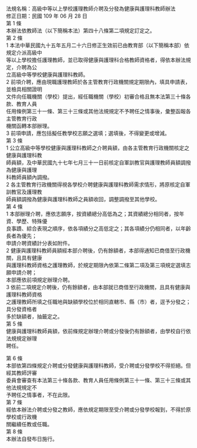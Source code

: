 法規名稱：高級中等以上學校護理教師介聘及分發為健康與護理科教師辦法  
修正日期：民國 109 年 06 月 28 日  
第 1 條  
本辦法依教師法（以下簡稱本法）第四十八條第二項規定訂定之。  
第 2 條  
1 本法中華民國九十五年五月二十六日修正生效前已由教育部（以下簡稱本部）依規定介派高級中  
等以上學校擔任護理教師，並已取得健康與護理科合格教師資格者，得依本辦法規定，介聘為公  
立高級中等學校健康與護理科教師。  
2 前項介聘，應由現職護理教師於各主管教育行政機關規定期限內，填具申請表，並檢具相關證明  
文件向任職機關（學校）提出，經任職機關（學校）初審合格且無本法第三十條各款、教育人員  
任用條例第三十一條、第三十三條或其他法規規定不予聘任之情事後，彙整函報各主管教育行政  
機關函轉本部辦理。  
3 前項申請，應包括擬任教學校志願之選填；選填後，不得變更或增減。  
第 3 條  
1 公立高級中等學校健康與護理科教師之介聘員額，由各主管教育行政機關核定之健康與護理科教  
師員額，及中華民國九十七年七月三十一日前核定自軍訓教官與護理教師員額調撥為健康與護理  
科教師員額內調撥。  
2 各主管教育行政機關得視各學校介聘健康與護理科教師需求情形，將原核定自軍訓教官及護理教  
師員額調撥為健康與護理科教師之員額收回，調整調撥至其他學校。  
第 4 條  
1 本部辦理介聘，應依志願序，按資績總分高低為之；其資績總分相同者，按年資、學歷、特殊優  
良事蹟、綜合表現之順序，依各項績分之高低定之；其各項績分仍相同者，以年齡長者為優先；  
申請介聘資績計分表如附件。  
2 健康與護理科教師員額經本部介聘後，仍有餘額者，本部得通知已商借至行政機關，且具有健康  
與護理科教師資格之護理教師，於規定期限內依第二條第二項及第三項規定選填志願申請介聘；  
本部應依前項規定辦理介聘。  
3 依前二項規定介聘後，仍有餘額者，由本部就已商借至行政機關，且具有健康與護理科教師資格  
之護理教師所填之任職地與缺額學校位於相同直轄市、縣（市）者，逕予分發之；具分發資格者  
多於缺額者，抽籤定之。  
第 5 條  
健康與護理科教師員額，依前條規定辦理介聘或分發後仍有餘額者，由學校自行依法規規定辦理  
聘任。  


第 6 條  
本部依第四條規定介聘或分發健康與護理科教師，受介聘或分發學校不得拒絕。但經其教師評審  
委員會審查有本法第三十條各款、教育人員任用條例第三十一條、第三十三條或其他法規規定不  
予聘任之情事者，不在此限。  
第 7 條  
經依本辦法介聘或分發之教師，應依規定期限至受介聘或分發學校報到，不得於原學校或行政機  
關繼續任教或任職。  
第 8 條  
本辦法自發布日施行。  


